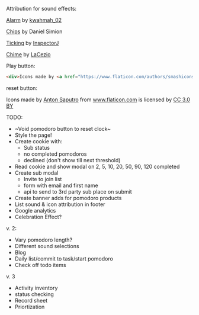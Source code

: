 Attribution for sound effects:

[Alarm](https://freesound.org/people/kwahmah_02/sounds/250629/) by [kwahmah_02](https://freesound.org/people/kwahmah_02/)

[Chips](http://soundbible.com/2204-Poker-Chips.html) by Daniel Simion

[Ticking](https://freesound.org/people/InspectorJ/sounds/343130/) by [InspectorJ](https://freesound.org/people/InspectorJ/)

[Chime](https://freesound.org/people/LaCezio/sounds/320492/) by [LaCezio](https://freesound.org/people/LaCezio/)

Play button:
```html
<div>Icons made by <a href="https://www.flaticon.com/authors/smashicons" title="Smashicons">Smashicons</a> from <a href="https://www.flaticon.com/" title="Flaticon">www.flaticon.com</a> is licensed by <a href="http://creativecommons.org/licenses/by/3.0/" title="Creative Commons BY 3.0" target="_blank">CC 3.0 BY</a></div>
```

reset button:
<div>Icons made by <a href="https://www.flaticon.com/authors/anton-saputro" title="Anton Saputro">Anton Saputro</a> from <a href="https://www.flaticon.com/" title="Flaticon">www.flaticon.com</a> is licensed by <a href="http://creativecommons.org/licenses/by/3.0/" title="Creative Commons BY 3.0" target="_blank">CC 3.0 BY</a></div>

TODO:
- ~Void pomodoro button to reset clock~
- Style the page!
- Create cookie with:
  - Sub status
  - no completed pomodoros
  - declined (don't show till next threshold)
- Read cookie and show modal on 2, 5, 10, 20, 50, 90, 120 completed 
- Create sub modal
  - Invite to join list
  - form with email and first name
  - api to send to 3rd party sub place on submit
- Create banner adds for pomodoro products
- List sound & icon attribution in footer
- Google analytics
- Celebration Effect?

v. 2:
- Vary pomodoro length?
- Different sound selections
- Blog
- Daily list/commit to task/start pomodoro
- Check off todo items

v. 3 
- Activity inventory
- status checking
- Record sheet
- Priortization 
